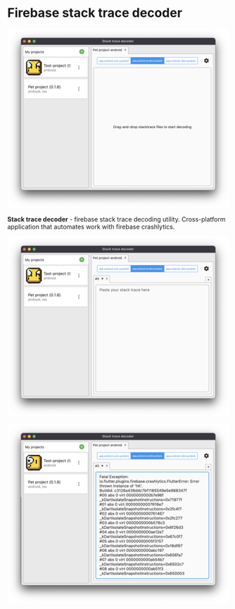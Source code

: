 # Firebase stack trace decoder

![](https://raw.githubusercontent.com/Vabiel/firebase-stack-trace-decoder/master/readme_images/scr1.png)

**Stack trace decoder** - firebase stack trace decoding utility.
Cross-platform application that automates work with firebase crashlytics.

![](https://raw.githubusercontent.com/Vabiel/firebase-stack-trace-decoder/master/readme_images/scr2.png)

![](https://raw.githubusercontent.com/Vabiel/firebase-stack-trace-decoder/master/readme_images/scr3.png)